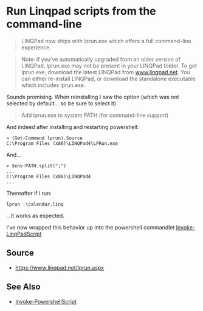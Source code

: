 # Run Linqpad scripts from the command-line

> LINQPad now ships with lprun.exe which offers a full command-line experience.

> Note: if you've automatically upgraded from an older version of LINQPad, lprun.exe may not be present in your LINQPad folder. To get lprun.exe, download the latest LINQPad from www.linqpad.net. You can either re-install LINQPad, or download the standalone executable which includes lprun.exe.

Sounds promising. When reinstalling I saw the option (which was not selected by default... so be sure to select it)

> Add lprun.exe to system PATH (for command-line support)

And indeed after installing and restarting powershell:

    > (Get-Command lprun).Source
    C:\Program Files (x86)\LINQPad4\LPRun.exe

And...

    > $env:PATH.split(";")
    ...
    C:\Program Files (x86)\LINQPad4
    ...

Thereafter if i run:

    lprun .\calendar.linq

...it works as expected.

I've now wrapped this behavior up into the powershell commandlet [Invoke-LinqPadScript](invoke_linqpad_commandlet.md)



## Source

 * <https://www.linqpad.net/lprun.aspx>

## See Also

 * [Invoke-PowershellScript](invoke_linqpad_commandlet.md)